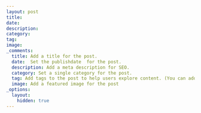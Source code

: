 ```yaml
---
layout: post
title:
date:
description:
category: 
tag: 
image:
_comments:
  title: Add a title for the post. 
  date:  Set the publishdate  for the post. 
  description: Add a meta description for SEO. 
  category: Set a single category for the post. 
  tag: Add tags to the post to help users explore content. (You can add multiple.)
  image: Add a featured image for the post
_options:
  layout:
    hidden: true
---
```

